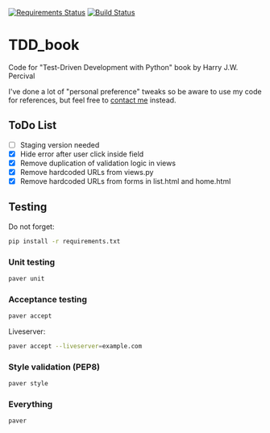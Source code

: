 [![Requirements Status](https://requires.io/github/lancelote/TDD_book/requirements.svg?branch=master)](https://requires.io/github/lancelote/TDD_book/requirements/?branch=master)
[![Build Status](https://travis-ci.org/lancelote/TDD_book.svg)](https://travis-ci.org/lancelote/TDD_book)

# TDD_book

Code for "Test-Driven Development with Python" book by Harry J.W. Percival

I've done a lot of "personal preference" tweaks so be aware to use my code 
for references, but feel free to [contact me](mailto:karateev.pavel@ya.ru) 
instead.

## ToDo List

- [ ] Staging version needed
- [x] Hide error after user click inside field
- [x] Remove duplication of validation logic in views
- [x] Remove hardcoded URLs from views.py
- [x] Remove hardcoded URLs from forms in list.html and home.html

## Testing

Do not forget:
```bash
pip install -r requirements.txt
```

### Unit testing
```bash
paver unit
```

### Acceptance testing
```bash
paver accept
```

Liveserver:
```bash
paver accept --liveserver=example.com
```

### Style validation (PEP8)
```bash
paver style
```

### Everything
```bash
paver
```
